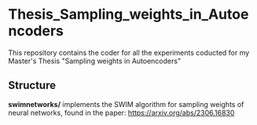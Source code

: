 # Thesis_Sampling_weights_in_Autoencoders

This repository contains the coder for all the experiments coducted for my Master's Thesis "Sampling weights in Autoencoders"

Structure
------------
**swimnetworks/** implements the SWIM algorithm for sampling weights of neural networks, found in the paper: https://arxiv.org/abs/2306.16830
